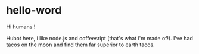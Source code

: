 # hello-word

Hi humans !

Hubot here, i like node.js and coffeesript (that's what i'm made of!).
I've had tacos on the moon and find them far superior to earth tacos.
